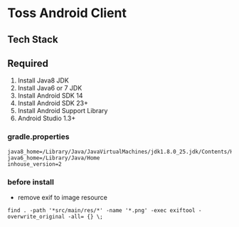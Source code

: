Toss Android Client
==============


Tech Stack
---------

Required
---------

1. Install Java8 JDK
2. Install Java6 or 7 JDK
3. Install Android SDK 14
4. Install Android SDK 23+
5. Install Android Support Library
6. Android Studio 1.3+

### gradle.properties

```spin
java8_home=/Library/Java/JavaVirtualMachines/jdk1.8.0_25.jdk/Contents/Home
java6_home=/Library/Java/Home
inhouse_version=2
```

### before install

* remove exif to image resource

```
find . -path '*src/main/res/*' -name '*.png' -exec exiftool -overwrite_original -all= {} \;
```